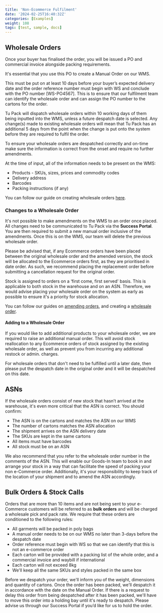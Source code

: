 ```yaml
---
title: 'Non-Ecommerce Fulfilment'
date: '2024-02-25T16:40:32Z'
categories: [Examples]
weight: 108
tags: [test, sample, docs]
---
```


## Wholesale Orders

Once your buyer has finalised the order, you will be issued a PO and commercial invoice
alongside packing requirements. 

It's essential that you use this PO to create a Manual Order on
our WMS. 

This must be put on at least 10 days before your buyer’s expected delivery date and
the order reference number must begin with WS and conclude with the PO number [WS-PO4567]. This is to ensure that our fulfilment team can identify the wholesale order and can assign the PO number to the cartons for the order.

Tu Pack will dispatch wholesale orders within 10 working days of them being inputted into the
WMS, unless a future despatch date is selected. Any change(s) made to existing wholesale orders will mean that Tu Pack has
an additional 5 days from the point when the change is put onto the system before they are
required to fulfil the order.

To ensure your wholesale orders are despatched correctly and on-time make sure the information is correct from the onset and require no further amendments.

At the time of input, all of the information needs to be present on the WMS:

- Products - SKUs, sizes, prices and commodity codes
- Delivery address
- Barcodes
- Packing instructions (if any)

You can follow our guide on creating wholesale orders [here](../orders/wholesale-orders).

### Changes to a Wholesale Order
It's not possible to make amendments on the WMS to an order once placed. All changes need to
be communicated to Tu Pack via the **Success Portal**. You are then required to submit a new
manual order inclusive of the amendments. Once this is on the WMS, our team will delete the
previous wholesale order.

Please be advised that, if any Ecommerce orders have been placed between the original
wholesale order and the amended version, the stock will be allocated to the Ecommerce orders
first, as they are prioritised in date order. As such, we recommend placing the replacement order
before submitting a cancellation request for the original order.

Stock is assigned to orders on a ‘first come, first served' basis. This is applicable to both stock in
the warehouse and on an ASN. Therefore, we would advise placing your wholesale order on the
system as early as possible to ensure it's a priority for stock allocation. 

You can follow our guides on [amending orders](../orders/amend-order), and creating a [wholesale order](../orders/wholesale-orders).

#### Adding to a Wholesale Order
If you would like to add additional products to your wholesale order, we are required to raise an
additional manual order. This will avoid stock reallocation to any Ecommerce orders of stock
assigned by the existing wholesale order, as well as prevent you from incurring any additional
restock or admin. charges.

For wholesale orders that don't need to be fulfilled until a later date, then please put the despatch
date in the original order and it will be despatched on this date.

## ASNs
If the wholesale orders consist of new stock that hasn’t arrived at the warehouse, it's even
more critical that the ASN is correct. You should confirm:

- The ASN is on the cartons and matches the ASN on our WMS
- The number of cartons matches the ASN allocation
- The shipment arrives on the ASN delivery date
- The SKUs are kept in the same cartons
- All items must have barcodes
- All stock must be on an ASN

We also recommend that you refer to the wholesale order number in the comments of the ASN.
This will enable our Goods-In team to book in and arrange your stock in a way that can facilitate
the speed of packing your non e-Commerce order. Additionally, it's your responsibility to keep
track of the location of your shipment and to amend the ASN accordingly.

## Bulk Orders & Stock Calls
Orders that are more than 10 items and are not being sent to your e-Commerce customers will
be referred to as **bulk orders** and will be charged a wholesale pick and pack rate. We require
that these orders are conditioned to the following rules:

- All garments will be packed in poly bags
- A manual order needs to be on our WMS no later than 3-days before the despatch date
- Order reference must begin with WS so that we can identify that this is not an e-commerce order
- Each carton will be provided with a packing list of the whole order, and a commercial invoice and waybill if international
- Each carton will not exceed 8kg
- We'll keep all the same SKUs and styles packed in the same box

Before we despatch your order, we'll inform you of the weight, dimensions and quantity of
cartons. Once the order has been packed, we'll despatch it in accordance with the date on the
Manual Order. If there is a request to delay this order from being despatched after it has been
packed, we'll have to move this order into a holding bay until it's ready to despatch. Please
advise us through our Success Portal if you’d like for us to hold the order.
